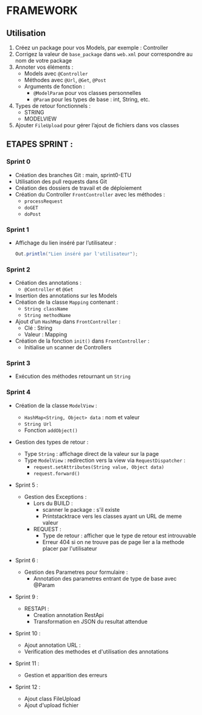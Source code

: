 # FRAMEWORK

## Utilisation
1. Créez un package pour vos Models, par exemple : Controller
2. Corrigez la valeur de `base_package` dans `web.xml` pour correspondre au nom de votre package
3. Annoter vos éléments :
    - Models avec `@Controller`
    - Méthodes avec `@Url`, `@Get`, `@Post`
    - Arguments de fonction :
        - `@ModelParam` pour vos classes personnelles
        - `@Param` pour les types de base : int, String, etc.
4. Types de retour fonctionnels :
    - STRING
    - MODELVIEW
5. Ajouter `FileUpload` pour gérer l’ajout de fichiers dans vos classes


## ETAPES SPRINT : 
### Sprint 0
- Création des branches Git : main, sprint0-ETU
- Utilisation des pull requests dans Git
- Création des dossiers de travail et de déploiement
- Création du Controller `FrontController` avec les méthodes :
    - `processRequest`
    - `doGET`
    - `doPost`

### Sprint 1
- Affichage du lien inséré par l’utilisateur :
    ```java
    Out.println("Lien inséré par l'utilisateur");
    ```

### Sprint 2
- Création des annotations :
    - `@Controller` et `@Get`
- Insertion des annotations sur les Models
- Création de la classe `Mapping` contenant :
    - `String className`
    - `String methodName`
- Ajout d’un `HashMap` dans `FrontController` :
    - Clé : String
    - Valeur : Mapping
- Création de la fonction `init()` dans `FrontController` :
    - Initialise un scanner de Controllers

### Sprint 3
- Exécution des méthodes retournant un `String`

### Sprint 4
- Création de la classe `ModelView` :
    - `HashMap<String, Object> data` : nom et valeur
    - `String Url`
    - Fonction `addObject()`
- Gestion des types de retour :
    - Type `String` : affichage direct de la valeur sur la page
    - Type `ModelView` : redirection vers la view via `RequestDispatcher` :
        - `request.setAttributes(String value, Object data)`
        - `request.forward()`

- Sprint 5 : 
    - Gestion des Exceptions : 
        - Lors du BUILD : 
            - scanner le package : s'il existe 
            - Printstacktrace vers les classes ayant un URL de meme valeur 
        - REQUEST :
            - Type de retour : afficher que le type de retour est introuvable 
            - Erreur 404 si on ne trouve pas de page lier a la methode placer par l'utilisateur 

- Sprint 6 : 
    - Gestion des Parametres pour formulaire : 
        - Annotation des parametres entrant de type de base avec @Param 
        

- Sprint 9 : 
    - RESTAPI : 
        - Creation annotation RestApi 
        - Transformation en JSON du resultat attendue 
        
- Sprint 10 : 
    - Ajout annotation URL : 
    - Verification des methodes et d'utilisation des annotations
 
- Sprint 11 :
    - Gestion et apparition des erreurs

- Sprint 12 :
    - Ajout class FileUpload
    - Ajout d'upload fichier 
